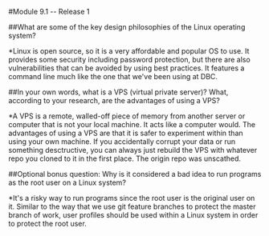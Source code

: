 #Module 9.1 -- Release 1

##What are some of the key design philosophies of the Linux operating system?

*Linux is open source, so it is a very affordable and popular OS to use. It provides some security including password protection, but there are also vulnerabilities that can be avoided by using best practices. It features a command line much like the one that we've been using at DBC. 

##In your own words, what is a VPS (virtual private server)? What, according to your research, are the advantages of using a VPS?

*A VPS is a remote, walled-off piece of memory from another server or computer that is not your local machine. It acts like a computer would. The advantages of using a VPS are that it is safer to experiment within than using your own machine. If you accidentally corrupt your data or run something desctructive, you can always just rebuild the VPS with whatever repo you cloned to it in the first place. The origin repo was unscathed. 

##Optional bonus question: Why is it considered a bad idea to run programs as the root user on a Linux system?

*It's a risky way to run programs since the root user is the original user on it. Similar to the way that we use git feature branches to protect the master branch of work, user profiles should be used within a Linux system in order to protect the root user. 